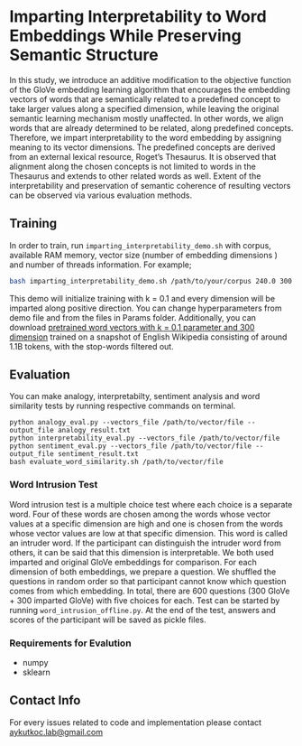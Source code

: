 # Imparting Interpretability to Word Embeddings While Preserving Semantic Structure 

In this study, we introduce an additive modification to the objective function of the GloVe embedding learning algorithm that encourages the embedding vectors of words that are semantically related to a predefined concept to take larger values along a specified dimension, while leaving the original semantic learning mechanism mostly unaffected. In other words, we align words that are already determined to be related, along predefined concepts. Therefore, we impart interpretability to the word embedding by assigning meaning to its vector dimensions. The predefined concepts are derived from an external lexical resource, Roget’s Thesaurus. It is observed that alignment along the chosen concepts is not limited to words in the Thesaurus and extends to other related words as well. Extent of the interpretability and preservation of semantic coherence of resulting vectors can be observed via various evaluation methods.

## Training

In order to train, run ``` imparting_interpretability_demo.sh ``` with corpus, available RAM memory, vector size (number of embedding dimensions ) and number of threads information. For example;


```bash
bash imparting_interpretability_demo.sh /path/to/your/corpus 240.0 300 45
```
This demo will initialize training with k = 0.1 and every dimension will be imparted along positive direction. You can change hyperparameters from demo file and from the files in Params folder. Additionally, you can download [pretrained word vectors with k = 0.1 parameter and 300 dimension](https://drive.google.com/file/d/1hpWT3Vc_-JTuPDeYgL5FZAPcSF2fEt6f/view?usp=sharing) trained on a snapshot of English Wikipedia consisting of around 1.1B tokens, with the stop-words filtered out. 

## Evaluation 

You can make analogy, interpretabilty, sentiment analysis and word similarity tests by running respective commands on terminal.

```
python analogy_eval.py --vectors_file /path/to/vector/file --output_file analogy_result.txt
python interpretability_eval.py --vectors_file /path/to/vector/file
python sentiment_eval.py --vectors_file /path/to/vector/file --output_file sentiment_result.txt
bash evaluate_word_similarity.sh /path/to/vector/file
```
### Word Intrusion Test

Word intrusion test is a multiple choice test where each choice is a separate word. Four of these words are chosen among the words whose vector values at a specific dimension are high and one is chosen from the words whose vector values are low at that specific dimension. This word is called an intruder word. If the participant can distinguish the intruder word from others, it can be said that this dimension is interpretable. We both used imparted and original GloVe embeddings for comparison. For each dimension of both embeddings, we prepare a question. We shuffled the questions in random order so that participant cannot know which question comes from which embedding. In total, there are 600 questions (300 GloVe + 300 imparted GloVe) with five choices for each. Test can be started by running ``` word_intrusion_offline.py ```. At the end of the test, answers and scores of the participant will be saved as pickle files.

### Requirements for Evalution
* numpy
* sklearn

## Contact Info
For every issues related to code and implementation please contact aykutkoc.lab@gmail.com
